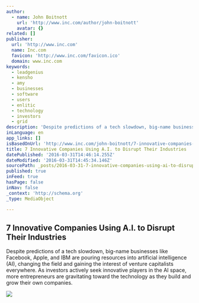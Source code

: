 ```yaml
---
author:
  - name: John Boitnott
    url: 'http://www.inc.com/author/john-boitnott'
    avatar: {}
related: []
publisher:
  url: 'http://www.inc.com'
  name: Inc.com
  favicon: 'http://www.inc.com/favicon.ico'
  domain: www.inc.com
keywords:
  - leadgenius
  - kensho
  - amy
  - businesses
  - software
  - users
  - enlitic
  - technology
  - investors
  - grid
description: 'Despite predictions of a tech slowdown, big-name businesses like Facebook, Apple, and IBM are pouring resources into artificial intelligence (AI), changing the field and gaining the interest of venture capitalists everywhere. As investors actively seek innovative players in the AI space, more entrepreneurs are gravitating toward the technology as they build and grow their own companies.'
inLanguage: en
app_links: []
isBasedOnUrl: 'http://www.inc.com/john-boitnott/7-innovative-companies-using-ai-to-disrupt-their-industries.html'
title: 7 Innovative Companies Using A.I. to Disrupt Their Industries
datePublished: '2016-03-31T14:46:14.255Z'
dateModified: '2016-03-31T14:45:34.146Z'
sourcePath: _posts/2016-03-31-7-innovative-companies-using-ai-to-disrupt-their-industrie.md
published: true
inFeed: true
hasPage: false
inNav: false
_context: 'http://schema.org'
_type: MediaObject

---
```

<article style=""><h1>7 Innovative Companies Using A.I. to Disrupt Their Industries</h1><p>Despite predictions of a tech slowdown, big-name businesses like Facebook, Apple, and IBM are pouring resources into artificial intelligence (AI), changing the field and gaining the interest of venture capitalists everywhere. As investors actively seek innovative players in the AI space, more entrepreneurs are gravitating toward the technology as they build and grow their own companies.</p><img src="http://images.inc.com/uploaded_files/image/970x450/getty_91523134_84926.jpg" /></article>